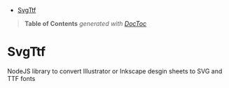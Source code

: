 

- [SvgTtf](#svgttf)

> **Table of Contents**  *generated with [DocToc](http://doctoc.herokuapp.com/)*


# SvgTtf

NodeJS library to convert Illustrator or Inkscape desgin sheets to SVG and TTF fonts


